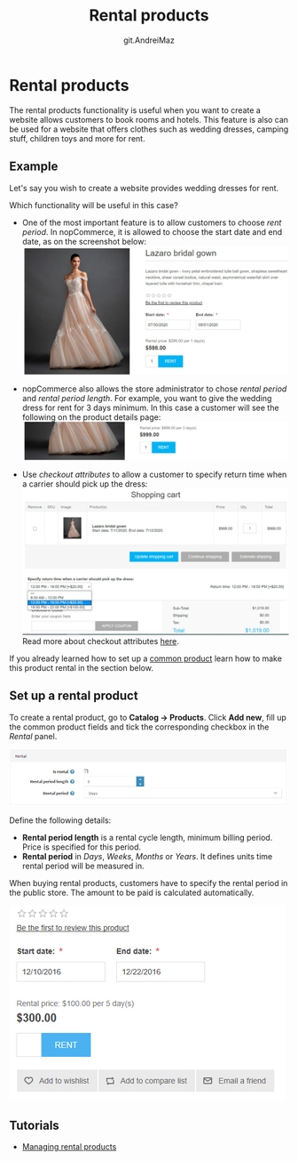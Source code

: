 ﻿---
title: Rental products
uid: en/running-your-store/catalog/products/rental-products
author: git.AndreiMaz
contributors: git.DmitriyKulagin, git.exileDev, git.dunaenko, git.IvanIvanIvanov, git.mariannk
---

# Rental products

The rental products functionality is useful when you want to create a website allows customers to book rooms and hotels. This feature is also can be used for a website that offers clothes such as wedding dresses, camping stuff, children toys and more for rent.

## Example

Let's say you wish to create a website provides wedding dresses for rent. 

Which functionality will be useful in this case?

- One of the most important feature is to allow customers to choose *rent period*. In nopCommerce, it is allowed to choose the start date and end date, as on the screenshot below:
	![Rental example](_static/rental-products/example.jpg)

- nopCommerce also allows the store administrator to chose *rental period* and *rental period length*. For example, you want to give the wedding dress for rent for 3 days minimum. In this case a customer will see the following on the product details page:
	![Rental period](_static/rental-products/period.jpg)

- Use *checkout attributes* to allow a customer to specify return time when a carrier should pick up the dress:
	![Rental example](_static/rental-products/time.jpg)
	Read more about checkout attributes [here](xref:en/running-your-store/order-management/checkout-attributes).

If you already learned how to set up a [common product](xref:en/running-your-store/catalog/products/add-products) learn how to make this product rental in the section below.

## Set up a rental product

To create a rental product, go to **Catalog → Products**. Click **Add new**, fill up the common product fields and tick the corresponding checkbox in the *Rental* panel.

![Rental panel](_static/rental-products/rental.png)

Define the following details:

- **Rental period length** is a rental cycle length, minimum billing period. Price is specified for this period.
- **Rental period** in *Days*, *Weeks*, *Months* or *Years*. It defines units time rental period will be measured in.

When buying rental products, customers have to specify the rental period in the public store. The amount to be paid is calculated automatically.

![Rental in public store](_static/rental-products/rental1.png)

## Tutorials

- [Managing rental products](https://www.youtube.com/watch?v=tOaC6hOILZY&list=PLnL_aDfmRHwsbhj621A-RFb1KnzeFxYz4&index=24)
